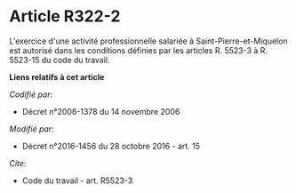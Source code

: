 # Article R322-2

L'exercice d'une activité professionnelle salariée à Saint-Pierre-et-Miquelon est autorisé dans les conditions définies par
les articles R. 5523-3 à R. 5523-15 du code du travail.

**Liens relatifs à cet article**

_Codifié par_:

  - Décret n°2006-1378 du 14 novembre 2006

_Modifié par_:

  - Décret n°2016-1456 du 28 octobre 2016 - art. 15

_Cite_:

  - Code du travail - art. R5523-3
